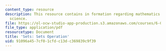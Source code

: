 ```yaml
---
content_type: resource
description: This resource contains in formation regarding mathematics for computer
  science.
file: https://ol-ocw-studio-app-production.s3.amazonaws.com/courses/6-042j-mathematics-for-computer-science-spring-2015/91096a457cf01cfdc13dc369839c9f39_MIT6_042JS16_SetsOperation.pdf
file_type: application/pdf
resourcetype: Document
title: 'Sets: Sets Operation'
uid: 91096a45-7cf0-1cfd-c13d-c369839c9f39
---
```

